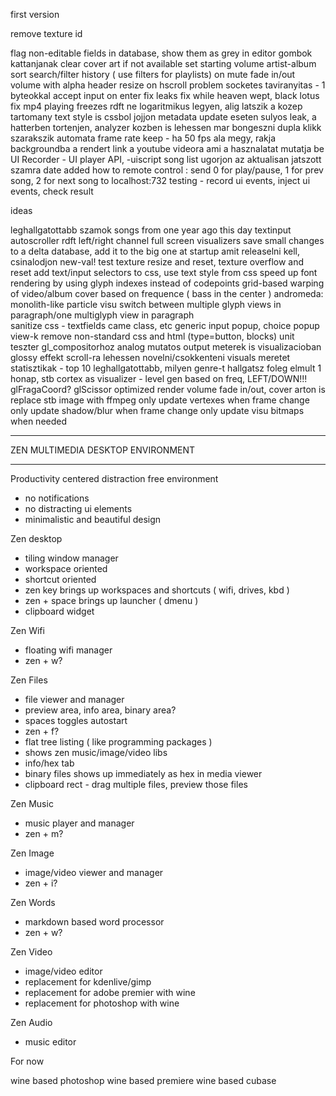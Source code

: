 first version

remove texture id

flag non-editable fields in database, show them as grey in editor
gombok kattanjanak
clear cover art if not available
set starting volume
artist-album sort
search/filter history ( use filters for playlists)
on mute fade in/out volume with alpha
header resize on hscroll problem
socketes taviranyitas - 1 byteokkal
accept input on enter
fix leaks
fix while heaven wept, black lotus
fix mp4 playing freezes
rdft ne logaritmikus legyen, alig latszik a kozep tartomany
text style is cssbol jojjon
metadata update eseten sulyos leak, a hatterben tortenjen, analyzer kozben is lehessen mar bongeszni
dupla klikk szarakszik
automata frame rate keep - ha 50 fps ala megy, rakja backgroundba a rendert
link a youtube videora ami a hasznalatat mutatja be
UI Recorder - UI player API, -uiscript
song list ugorjon az aktualisan jatszott szamra
date added
how to remote control : send 0 for play/pause, 1 for prev song, 2 for next song to localhost:732
testing - record ui events, inject ui events, check result

ideas

leghallgatottabb szamok
songs from one year ago this day
textinput autoscroller
rdft left/right channel
full screen visualizers
save small changes to a delta database, add it to the big one at startup
amit releaselni kell, csinalodjon new-val!
test texture resize and reset, texture overflow and reset
add text/input selectors to css, use text style from css
speed up font rendering by using glyph indexes instead of codepoints
grid-based warping of video/album cover based on frequence ( bass in the center )
andromeda: monolith-like particle visu
switch between multiple glyph views in paragraph/one multiglyph view in paragraph  
sanitize css - textfields came class, etc
generic input popup, choice popup view-k
remove non-standard css and html (type=button, blocks)
unit teszter gl_compositorhoz
analog mutatos output meterek is visualizacioban
glossy effekt
scroll-ra lehessen novelni/csokkenteni visuals meretet
statisztikak - top 10 leghallgatottabb, milyen genre-t hallgatsz foleg elmult 1 honap, stb
cortex as visualizer - level gen based on freq, LEFT/DOWN!!!
glFragaCoord? glScissor optimized render
volume fade in/out, cover arton is
replace stb image with ffmpeg
only update vertexes when frame change
only update shadow/blur when frame change
only update visu bitmaps when needed


**********************************
ZEN MULTIMEDIA DESKTOP ENVIRONMENT
**********************************

Productivity centered distraction free environment

- no notifications
- no distracting ui elements
- minimalistic and beautiful design

Zen desktop

- tiling window manager
- workspace oriented
- shortcut oriented
- zen key brings up workspaces and shortcuts ( wifi, drives, kbd )
- zen + space brings up launcher ( dmenu )
- clipboard widget

Zen Wifi

- floating wifi manager
- zen + w?

Zen Files

- file viewer and manager
- preview area, info area, binary area?
- spaces toggles autostart
- zen + f?
- flat tree listing ( like programming packages )
- shows zen music/image/video libs
- info/hex tab
- binary files shows up immediately as hex in media viewer
- clipboard rect - drag multiple files, preview those files

Zen Music

- music player and manager
- zen + m?

Zen Image

- image/video viewer and manager
- zen + i?

Zen Words

- markdown based word processor
- zen + w?

Zen Video

- image/video editor
- replacement for kdenlive/gimp
- replacement for adobe premier with wine
- replacement for photoshop with wine

Zen Audio

- music editor

For now

wine based photoshop
wine based premiere
wine based cubase